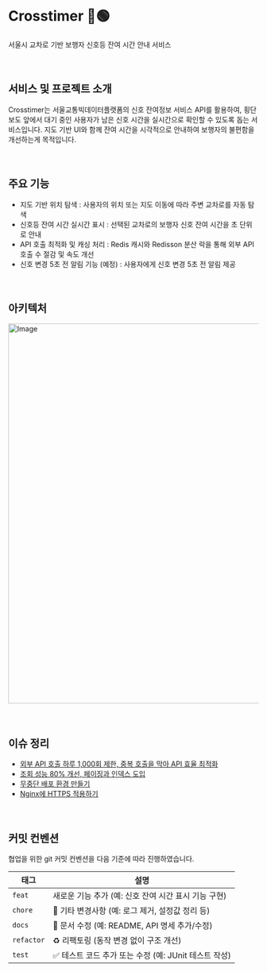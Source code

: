 # Crosstimer 🔴🟢
서울시 교차로 기반 보행자 신호등 잔여 시간 안내 서비스
<br><br><br>

## 서비스 및 프로젝트 소개
Crosstimer는 서울교통빅데이터플랫폼의 신호 잔여정보 서비스 API를 활용하여, 횡단보도 앞에서 대기 중인 사용자가 남은 신호 시간을 실시간으로 확인할 수 있도록 돕는 서비스입니다.
지도 기반 UI와 함께 잔여 시간을 시각적으로 안내하여 보행자의 불편함을 개선하는게 목적입니다.
<br><br><br>

## 주요 기능
- 지도 기반 위치 탐색 : 사용자의 위치 또는 지도 이동에 따라 주변 교차로를 자동 탐색
- 신호등 잔여 시간 실시간 표시 : 선택된 교차로의 보행자 신호 잔여 시간을 초 단위로 안내
- API 호출 최적화 및 캐싱 처리 : Redis 캐시와 Redisson 분산 락을 통해 외부 API 호출 수 절감 및 속도 개선
- 신호 변경 5초 전 알림 기능 (예정) : 사용자에게 신호 변경 5초 전 알림 제공
<br><br><br>

## 아키텍처
<img width="800" height="765" alt="Image" src="https://github.com/user-attachments/assets/3a4cb479-1094-4cb6-af60-754ea78e22aa" />
<br><br><br>

## 이슈 정리
- [외부 API 호출 하루 1,000회 제한, 중복 호출을 막아 API 효율 최적화](https://www.notion.so/API-1-000-API-23146845a91c80eaa00ee41235e4891d?source=copy_link)
- [조회 성능 80% 개선, 페이징과 인덱스 도입](https://www.notion.so/80-23646845a91c8083a1e6f1329ff15521?source=copy_link)
- [무중단 배포 환경 만들기](https://www.notion.so/24746845a91c80dcbab3c38255654c7f?source=copy_link)
- [Nginx에 HTTPS 적용하기](https://www.notion.so/Nginx-https-24246845a91c80e6a042dbffa51d0182?source=copy_link)
<br><br><br>


## 커밋 컨벤션
협업을 위한 git 커밋 컨벤션을 다음 기준에 따라 진행하였습니다.

| 태그         | 설명                                                 |
| ---------- | -------------------------------------------------- |
| `feat`     | 새로운 기능 추가 (예: 신호 잔여 시간 표시 기능 구현)                 |
| `chore`    | 🔧 기타 변경사항 (예: 로그 제거, 설정값 정리 등)                    |
| `docs`     | 📝 문서 수정 (예: README, API 명세 추가/수정)                 |
| `refactor` | ♻️ 리팩토링 (동작 변경 없이 구조 개선)                           |
| `test`     | ✅ 테스트 코드 추가 또는 수정 (예: JUnit 테스트 작성)                |

